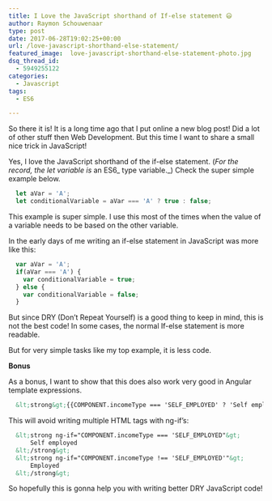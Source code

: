 ```yaml
---
title: I Love the JavaScript shorthand of If-else statement 😃
author: Raymon Schouwenaar
type: post
date: 2017-06-28T19:02:25+00:00
url: /love-javascript-shorthand-else-statement/
featured_image:  love-javascript-shorthand-else-statement-photo.jpg
dsq_thread_id:
  - 5949255122
categories:
  - Javascript
tags:
  - ES6

---
```

So there it is! It is a long time ago that I put online a new blog post! Did a lot of other stuff then Web Development. But this time I want to share a small nice trick in JavaScript!

Yes, I love the JavaScript shorthand of the if-else statement. (_For the record, the let variable is_ an ES6_ type variable._) Check the super simple example below.

```javascript
  let aVar = 'A';
  let conditionalVariable = aVar === 'A' ? true : false;
```

This example is super simple. I use this most of the times when the value of a variable needs to be based on the other variable.

In the early days of me writing an if-else statement in JavaScript was more like this:

```javascript
  var aVar = 'A';
  if(aVar === 'A') {
    var conditionalVariable = true;
  } else {
    var conditionalVariable = false;
  }
```

But since DRY (Don&#8217;t Repeat Yourself) is a good thing to keep in mind, this is not the best code! In some cases, the normal If-else statement is more readable.

But for very simple tasks like my top example, it is less code.

**Bonus**

As a bonus, I want to show that this does also work very good in Angular template expressions.

```html
  &lt;strong&gt;{{COMPONENT.incomeType === 'SELF_EMPLOYED' ? 'Self employed' : 'Employed'}}&lt;/strong&gt;
```

This will avoid writing multiple HTML tags with ng-if&#8217;s:

```html
  &lt;strong ng-if="COMPONENT.incomeType === 'SELF_EMPLOYED"&gt;
      Self employed
  &lt;/strong&gt;
  &lt;strong ng-if="COMPONENT.incomeType !== 'SELF_EMPLOYED'"&gt;
      Employed
  &lt;/strong&gt;
```

So hopefully this is gonna help you with writing better DRY JavaScript code!